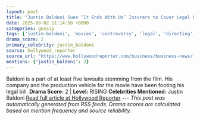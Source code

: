 ```yaml
---
layout: post
title: "Justin Baldoni Sues ‘It Ends With Us’ Insurers to Cover Legal Fees"
date: 2025-08-02 11:14:58 +0000
categories: gossip
tags: ['justin-baldoni', 'movies', 'controversy', 'legal', 'directing', 'source-hollywood_reporter', 'drama-rising']
drama_score: 2
primary_celebrity: justin_baldoni
source: hollywood_reporter
source_url: "https://www.hollywoodreporter.com/business/business-news/justin-baldoni-sues-it-ends-with-us-insurers-1236336154/"
mentions: {'justin_baldoni': 2}
---
```


Baldoni is a part of at least five lawsuits stemming from the film. His company and the production vehicle for the movie have been footing his legal bill. **Drama Score:** 2 | **Level:** RISING **Celebrities Mentioned:** Justin Baldoni [Read full article at Hollywood Reporter](https://www.hollywoodreporter.com/business/business-news/justin-baldoni-sues-it-ends-with-us-insurers-1236336154/) --- *This post was automatically generated from RSS feeds. Drama scores are calculated based on mention frequency and source reliability.*